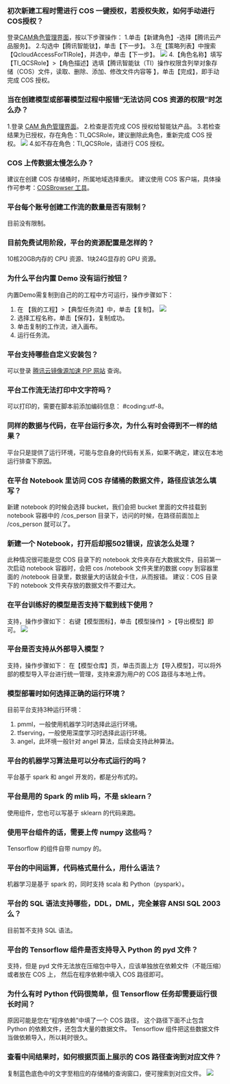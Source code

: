﻿### 初次新建工程时需进行 COS 一键授权，若授权失败，如何手动进行COS授权？
登录[CAM角色管理界面](https://console.cloud.tencent.com/cam/role)，按以下步骤操作：
1.单击【新建角色】-选择【腾讯云产品服务】。
2.勾选中【腾讯智能钛】，单击【下一步】。
3.在【策略列表】中搜索【QcloudAccessForTIRole】，并选中，单击【下一步】。
![](https://main.qcloudimg.com/raw/4f179a7087115fa560a2005d6189d4a1.png)
4.【角色名称】填写【TI_QCSRole】>【角色描述】选填【腾讯智能钛（TI）操作权限含列举对象存储（COS）文件，读取、删除、添加、修改文件内容等 】，单击【完成】，即手动完成 COS 授权。

### 当在创建模型或部署模型过程中报错“无法访问 COS 资源的权限”时怎么办？
1.登录 [CAM 角色管理界面](https://console.cloud.tencent.com/cam/role)。
2.检查是否完成 COS 授权给智能钛产品。
3.若检查结果为已授权，存在角色：TI_QCSRole，建议删除此角色，重新完成 COS 授权。
![](https://main.qcloudimg.com/raw/fdb404218a807890762516fd399c844d.png)
4.如不存在角色：TI_QCSRole，请进行 COS 授权。

### COS 上传数据太慢怎么办？
建议在创建 COS 存储桶时，所属地域选择重庆。
建议使用 COS 客户端，具体操作可参考：[COSBrowser 工具](https://cloud.tencent.com/document/product/436/11366)。

### 平台每个账号创建工作流的数量是否有限制？
目前没有限制。

### 目前免费试用阶段，平台的资源配置是怎样的？
10核20GB内存的 CPU 资源、1块24G显存的 GPU 资源。

### 为什么平台内置 Demo 没有运行按钮？
内置Demo需复制到自己的的工程中方可运行，操作步骤如下：
1. 在 【我的工程】>【典型任务流】中，单击【复制】。
![](https://main.qcloudimg.com/raw/4d69e0e454a36ec984b406f7b1fda8b1.png)
2. 选择工程名称，单击【保存】，复制成功。
3. 单击复制的工作流，进入画布。
4. 运行任务流。


### 平台支持哪些自定义安装包？
可以登录 [腾讯云镜像源加速 PIP 网站](https://mirrors.cloud.tencent.com/pypi/simple/) 查询。



### 平台工作流无法打印中文字符吗？
可以打印的，需要在脚本前添加编码信息： #coding:utf-8。

### 同样的数据与代码，在平台运行多次，为什么有时会得到不一样的结果？
平台只是提供了运行环境，可能与您自身的代码有关系，如果不确定，建议在本地运行排查下原因。

### 在平台 Notebook 里访问 COS 存储桶的数据文件，路径应该怎么填写？
新建 notebook 的时候会选择 bucket，我们会把 bucket 里面的文件挂载到 notebook 容器中的 /cos_person 目录下，访问的时候，在路径前面加上 /cos_person 就可以了。



### 新建一个 Notebook，打开后却报502错误，应该怎么处理？
此种情况很可能是您 COS 目录下的 notebook 文件夹存在大数据文件，目前第一次启动 notebook 容器时，会把 cos /notebook 文件夹里的数据 copy 到容器里面的 /notebook 目录里，数据量大的话就会卡住，从而报错。
建议：COS 目录下的 notebook 文件夹存放的数据文件不要过大。



### 在平台训练好的模型是否支持下载到线下使用？
支持，操作步骤如下：
右键【模型图标】，单击【模型操作】>【导出模型】即可。
![](https://main.qcloudimg.com/raw/5a91479e5a0db8b00d10d5eeda977887.png)

### 平台是否支持从外部导入模型？
支持，操作步骤如下：
在【模型仓库】页，单击页面上方【导入模型】，可以将外部的模型导入平台进行统一管理，支持来源为用户的 COS 路径与本地上传。

### 模型部署时如何选择正确的运行环境？
目前平台支持3种运行环境：
1. pmml，一般使用机器学习时选择此运行环境。
2. tfserving，一般使用深度学习时选择此运行环境。
3. angel，此环境一般针对 angel 算法，后续会支持此种算法。

### 平台的机器学习算法是可以分布式运行的吗？
平台基于 spark 和 angel 开发的，都是分布式的。

### 平台是用的 Spark 的 mlib 吗，不是 sklearn？
使用组件，您也可以写基于 sklearn 的代码来跑。

### 使用平台组件的话，需要上传 numpy 这些吗？
Tensorflow 的组件自带 numpy 的。

### 平台的中间运算，代码格式是什么，用什么语法？
机器学习是基于 spark 的，同时支持 scala 和 Python（pyspark）。

### 平台的 SQL 语法支持哪些，DDL，DML，完全兼容 ANSI SQL 2003么？
目前暂不支持 SQL 语法。

### 平台的 Tensorflow 组件是否支持导入 Python 的 pyd 文件？
支持，但是 pyd 文件无法放在压缩包中导入，应该单独放在依赖文件（不能压缩）或者放在 COS 上， 然后在程序依赖中填入 COS 路径即可。


### 为什么有时 Python 代码很简单，但 Tensorflow 任务却需要运行很长时间？
原因可能是您在“程序依赖”中填了一个 COS 路径， 这个路径下面不止包含 Python 的依赖文件，还包含大量的数据文件。 Tensorflow 组件把这些数据文件当做依赖导入，所以耗时很久。

### 查看中间结果时，如何根据页面上展示的 COS 路径查询到对应文件？
复制蓝色底色中的文字至相应的存储桶的查询窗口，便可搜索到对应文件。
![](https://main.qcloudimg.com/raw/b4e25ef010f1cdbbcbdcf33cf580c7bf.png)
